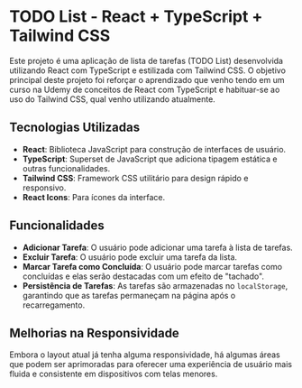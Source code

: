 # TODO List - React + TypeScript + Tailwind CSS

Este projeto é uma aplicação de lista de tarefas (TODO List) desenvolvida utilizando React com TypeScript e estilizada com Tailwind CSS. O objetivo principal deste projeto foi reforçar o aprendizado que venho tendo em um curso na Udemy de conceitos de React com TypeScript e habituar-se ao uso do Tailwind CSS, qual venho utilizando atualmente.

## Tecnologias Utilizadas

- **React**: Biblioteca JavaScript para construção de interfaces de usuário.
- **TypeScript**: Superset de JavaScript que adiciona tipagem estática e outras funcionalidades.
- **Tailwind CSS**: Framework CSS utilitário para design rápido e responsivo.
- **React Icons**: Para ícones da interface.

## Funcionalidades

- **Adicionar Tarefa**: O usuário pode adicionar uma tarefa à lista de tarefas.
- **Excluir Tarefa**: O usuário pode excluir uma tarefa da lista.
- **Marcar Tarefa como Concluída**: O usuário pode marcar tarefas como concluídas e elas serão destacadas com um efeito de "tachado".
- **Persistência de Tarefas**: As tarefas são armazenadas no `localStorage`, garantindo que as tarefas permaneçam na página após o recarregamento.

## Melhorias na Responsividade

Embora o layout atual já tenha alguma responsividade, há algumas áreas que podem ser aprimoradas para oferecer uma experiência de usuário mais fluida e consistente em dispositivos com telas menores.
